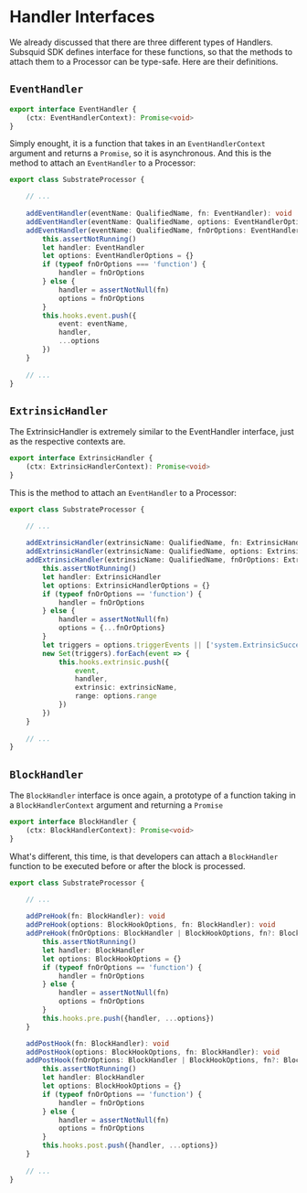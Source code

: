 # Handler Interfaces

We already discussed that there are three different types of Handlers. Subsquid SDK defines interface for these functions, so that the methods to attach them to a Processor can be type-safe. Here are their definitions.

## `EventHandler`

```typescript
export interface EventHandler {
    (ctx: EventHandlerContext): Promise<void>
}
```

Simply enought, it is a function that takes in an `EventHandlerContext` argument and returns a `Promise`, so it is asynchronous. And this is the method to attach an `EventHandler` to a Processor:

```typescript
export class SubstrateProcessor {

    // ...
    
    addEventHandler(eventName: QualifiedName, fn: EventHandler): void
    addEventHandler(eventName: QualifiedName, options: EventHandlerOptions, fn: EventHandler): void
    addEventHandler(eventName: QualifiedName, fnOrOptions: EventHandlerOptions | EventHandler, fn?: EventHandler): void {
        this.assertNotRunning()
        let handler: EventHandler
        let options: EventHandlerOptions = {}
        if (typeof fnOrOptions === 'function') {
            handler = fnOrOptions
        } else {
            handler = assertNotNull(fn)
            options = fnOrOptions
        }
        this.hooks.event.push({
            event: eventName,
            handler,
            ...options
        })
    }
    
    // ...
}

```

## `ExtrinsicHandler`

The ExtrinsicHandler is extremely similar to the EventHandler interface, just as the respective contexts are.

```typescript
export interface ExtrinsicHandler {
    (ctx: ExtrinsicHandlerContext): Promise<void>
}
```

This is the method to attach an `EventHandler` to a Processor:

```typescript
export class SubstrateProcessor {

    // ...
    
    addExtrinsicHandler(extrinsicName: QualifiedName, fn: ExtrinsicHandler): void
    addExtrinsicHandler(extrinsicName: QualifiedName, options: ExtrinsicHandlerOptions, fn: ExtrinsicHandler): void
    addExtrinsicHandler(extrinsicName: QualifiedName, fnOrOptions: ExtrinsicHandler | ExtrinsicHandlerOptions, fn?: ExtrinsicHandler): void {
        this.assertNotRunning()
        let handler: ExtrinsicHandler
        let options: ExtrinsicHandlerOptions = {}
        if (typeof fnOrOptions == 'function') {
            handler = fnOrOptions
        } else {
            handler = assertNotNull(fn)
            options = {...fnOrOptions}
        }
        let triggers = options.triggerEvents || ['system.ExtrinsicSuccess']
        new Set(triggers).forEach(event => {
            this.hooks.extrinsic.push({
                event,
                handler,
                extrinsic: extrinsicName,
                range: options.range
            })
        })
    }
    
    // ...
}

```

## `BlockHandler`

The `BlockHandler` interface is once again, a prototype of a function taking in a `BlockHandlerContext` argument and returning a `Promise`

```typescript
export interface BlockHandler {
    (ctx: BlockHandlerContext): Promise<void>
}
```

What's different, this time, is that developers can attach a `BlockHandler` function to be executed before or after the block is processed.

```typescript
export class SubstrateProcessor {

    // ...
    
    addPreHook(fn: BlockHandler): void
    addPreHook(options: BlockHookOptions, fn: BlockHandler): void
    addPreHook(fnOrOptions: BlockHandler | BlockHookOptions, fn?: BlockHandler): void {
        this.assertNotRunning()
        let handler: BlockHandler
        let options: BlockHookOptions = {}
        if (typeof fnOrOptions == 'function') {
            handler = fnOrOptions
        } else {
            handler = assertNotNull(fn)
            options = fnOrOptions
        }
        this.hooks.pre.push({handler, ...options})
    }

    addPostHook(fn: BlockHandler): void
    addPostHook(options: BlockHookOptions, fn: BlockHandler): void
    addPostHook(fnOrOptions: BlockHandler | BlockHookOptions, fn?: BlockHandler): void {
        this.assertNotRunning()
        let handler: BlockHandler
        let options: BlockHookOptions = {}
        if (typeof fnOrOptions == 'function') {
            handler = fnOrOptions
        } else {
            handler = assertNotNull(fn)
            options = fnOrOptions
        }
        this.hooks.post.push({handler, ...options})
    }
    
    // ...
}

```
